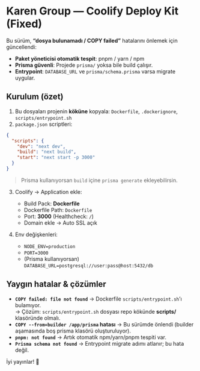 # Karen Group — Coolify Deploy Kit (Fixed)

Bu sürüm, **“dosya bulunamadı / COPY failed”** hatalarını önlemek için güncellendi:

- **Paket yöneticisi otomatik tespit**: pnpm / yarn / npm
- **Prisma güvenli**: Projede `prisma/` yoksa bile build çalışır.
- **Entrypoint**: `DATABASE_URL` ve `prisma/schema.prisma` varsa migrate uygular.

## Kurulum (özet)
1) Bu dosyaları projenin **köküne** kopyala: `Dockerfile`, `.dockerignore`, `scripts/entrypoint.sh`  
2) `package.json` scriptleri:
```json
{
  "scripts": {
    "dev": "next dev",
    "build": "next build",
    "start": "next start -p 3000"
  }
}
```
> Prisma kullanıyorsan `build` içine `prisma generate` ekleyebilirsin.

3) Coolify → Application ekle:  
   - Build Pack: **Dockerfile**  
   - Dockerfile Path: `Dockerfile`  
   - Port: **3000** (Healthcheck: `/`)  
   - Domain ekle → Auto SSL açık

4) Env değişkenleri:  
   - `NODE_ENV=production`  
   - `PORT=3000`  
   - (Prisma kullanıyorsan) `DATABASE_URL=postgresql://user:pass@host:5432/db`

## Yaygın hatalar & çözümler
- **`COPY failed: file not found`** → Dockerfile `scripts/entrypoint.sh`’ı bulamıyor.  
  → Çözüm: `scripts/entrypoint.sh` dosyası repo kökünde **scripts/** klasöründe olmalı.
- **`COPY --from=builder /app/prisma` hatası** → Bu sürümde önlendi (builder aşamasında boş prisma klasörü oluşturuluyor).
- **`pnpm: not found`** → Artık otomatik npm/yarn/pnpm tespiti var.
- **`Prisma schema not found`** → Entrypoint migrate adımı atlanır; bu hata değil.

İyi yayınlar! 🚀
